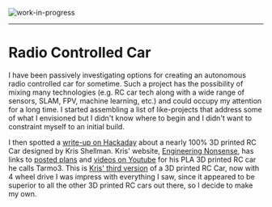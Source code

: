 <!--
Maintainer:   jeffskinnerbox@yahoo.com / www.jeffskinnerbox.me
Version:      0.0.0
-->

![work-in-progress](http://www.foxbyrd.com/wp-content/uploads/2018/02/file-4.jpg "These materials require additional work and are not ready for general use.")

----

# Radio Controlled Car
I have been passively investigating options for creating
an autonomous radio controlled car for sometime.
Such a project has the possibility of mixing many technologies
(e.g. RC car tech along with a wide range of sensors, SLAM, FPV, machine learning, etc.)
and could occupy my attention for a long time.
I started assembling a list of like-projects that address some of what I envisioned
but I didn't know where to begin and I didn't want to constraint myself to an initial build.

I then spotted a [write-up on Hackaday][21]
about a nearly 100% 3D printed RC Car designed by Kris Shellman.
Kris' website, [Engineering Nonsense][22],
has links to [posted plans][23] and [videos on Youtube][24]
for his PLA 3D printed RC car he calls Tarmo3.
This is [Kris' third version][25] of a 3D printed RC Car, now with 4 wheel drive
I was impress with everything I saw,
since it appeared to be superior to all the other 3D printed RC cars out there,
so I decide to make my own.



[21]:https://hackaday.com/2019/04/09/nearly-entirely-3d-printed-rc-car-is-4wd-fun/
[22]:https://www.instagram.com/engineeringns/
[23]:https://www.thingiverse.com/thing:3546277
[24]:https://www.youtube.com/c/KrisShellman
[25]:https://blog.hackster.io/excellent-3d-printed-car-features-variety-of-drivetrain-options-d8c1c552b285

